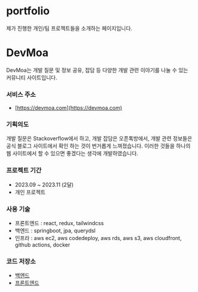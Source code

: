 # portfolio
제가 진행한 개인/팀 프로젝트들을 소개하는 페이지입니다.

# DevMoa

DevMoa는 개발 질문 및 정보 공유, 잡담 등 다양한 개발 관련 이야기를 나눌 수 있는 커뮤니티 사이트입니다.

### 서비스 주소

- [https://devmoa.com](https://devmoa.com)

### 기획의도

개발 질문은 Stackoverflow에서 하고, 개발 잡담은 오픈톡방에서, 개발 관련 정보들은 공식 블로그 사이트에서 확인 하는 것이 번거롭게 느껴졌습니다.
이러한 것들을 하나의 웹 사이트에서 할 수 있으면 좋겠다는 생각에 개발하였습니다.

### 프로젝트 기간

- 2023.09 ~ 2023.11 (2달)
- 개인 프로젝트

### 사용 기술

- 프론트엔드 : react, redux, tailwindcss
- 백엔드 : springboot, jpa, querydsl
- 인프라 : aws ec2, aws codedeploy, aws rds, aws s3, aws cloudfront, github actions, docker

### 코드 저장소

- [백엔드](https://github.com/leesh5000/DevMoa-BE)
- [프론트엔드](https://github.com/leesh5000/DevMoa-FE)
